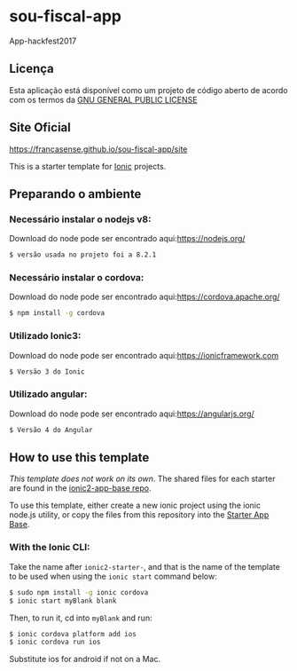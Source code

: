 # sou-fiscal-app
App-hackfest2017

## Licença
Esta aplicação está disponível como um projeto de código aberto de acordo com os termos da [GNU GENERAL PUBLIC LICENSE](https://github.com/ajeremias/soufiscal/blob/master/LICENSE)

## Site Oficial
https://francasense.github.io/sou-fiscal-app/site

This is a starter template for [Ionic](http://ionicframework.com/docs/) projects.

## Preparando o ambiente
### Necessário instalar o nodejs v8:

Download do node pode ser encontrado aqui:https://nodejs.org/

```bash
$ versão usada no projeto foi a 8.2.1
```
### Necessário instalar o cordova:

Download do node pode ser encontrado aqui:https://cordova.apache.org/

```bash
$ npm install -g cordova
```
### Utilizado Ionic3:

Download do node pode ser encontrado aqui:https://ionicframework.com

```bash
$ Versão 3 do Ionic
```
### Utilizado angular:

Download do node pode ser encontrado aqui:https://angularjs.org/

```bash
$ Versão 4 do Angular
```

## How to use this template

*This template does not work on its own*. The shared files for each starter are found in the [ionic2-app-base repo](https://github.com/ionic-team/ionic2-app-base).

To use this template, either create a new ionic project using the ionic node.js utility, or copy the files from this repository into the [Starter App Base](https://github.com/ionic-team/ionic2-app-base).

### With the Ionic CLI:

Take the name after `ionic2-starter-`, and that is the name of the template to be used when using the `ionic start` command below:

```bash
$ sudo npm install -g ionic cordova
$ ionic start myBlank blank
```

Then, to run it, cd into `myBlank` and run:

```bash
$ ionic cordova platform add ios
$ ionic cordova run ios
```

Substitute ios for android if not on a Mac.

